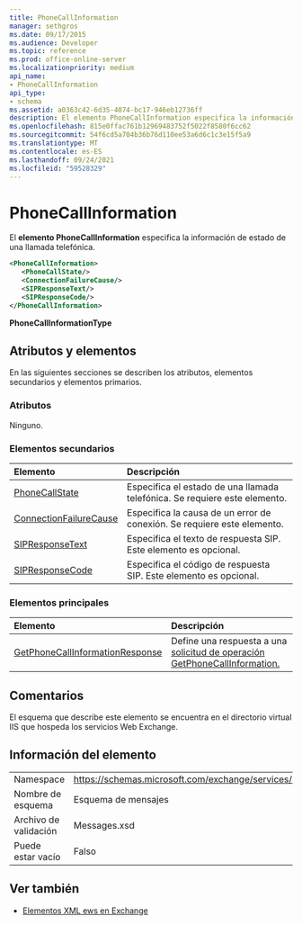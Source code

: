 ```yaml
---
title: PhoneCallInformation
manager: sethgros
ms.date: 09/17/2015
ms.audience: Developer
ms.topic: reference
ms.prod: office-online-server
ms.localizationpriority: medium
api_name:
- PhoneCallInformation
api_type:
- schema
ms.assetid: a0363c42-6d35-4074-bc17-946eb12736ff
description: El elemento PhoneCallInformation especifica la información de estado de una llamada telefónica.
ms.openlocfilehash: 815e0ffac761b12969483752f5022f8580f6cc62
ms.sourcegitcommit: 54f6cd5a704b36b76d110ee53a6d6c1c3e15f5a9
ms.translationtype: MT
ms.contentlocale: es-ES
ms.lasthandoff: 09/24/2021
ms.locfileid: "59528329"
---
```

# <a name="phonecallinformation"></a>PhoneCallInformation

El **elemento PhoneCallInformation** especifica la información de estado de una llamada telefónica. 
  
```XML
<PhoneCallInformation>
   <PhoneCallState/>
   <ConnectionFailureCause/>
   <SIPResponseText/>
   <SIPResponseCode/>
</PhoneCallInformation>
```

 **PhoneCallInformationType**
## <a name="attributes-and-elements"></a>Atributos y elementos

En las siguientes secciones se describen los atributos, elementos secundarios y elementos primarios.
  
### <a name="attributes"></a>Atributos

Ninguno.
  
### <a name="child-elements"></a>Elementos secundarios

|**Elemento**|**Descripción**|
|:-----|:-----|
|[PhoneCallState](phonecallstate.md) <br/> |Especifica el estado de una llamada telefónica. Se requiere este elemento.  <br/> |
|[ConnectionFailureCause](connectionfailurecause.md) <br/> |Especifica la causa de un error de conexión. Se requiere este elemento.  <br/> |
|[SIPResponseText](sipresponsetext.md) <br/> |Especifica el texto de respuesta SIP. Este elemento es opcional.  <br/> |
|[SIPResponseCode](sipresponsecode.md) <br/> |Especifica el código de respuesta SIP. Este elemento es opcional.  <br/> |
   
### <a name="parent-elements"></a>Elementos principales

|**Elemento**|**Descripción**|
|:-----|:-----|
|[GetPhoneCallInformationResponse](getphonecallinformationresponse.md) <br/> |Define una respuesta a una [solicitud de operación GetPhoneCallInformation.](getphonecallinformation-operation.md)  <br/> |
   
## <a name="remarks"></a>Comentarios

El esquema que describe este elemento se encuentra en el directorio virtual IIS que hospeda los servicios Web Exchange.
  
## <a name="element-information"></a>Información del elemento

|||
|:-----|:-----|
|Namespace  <br/> |https://schemas.microsoft.com/exchange/services/2006/messages  <br/> |
|Nombre de esquema  <br/> |Esquema de mensajes  <br/> |
|Archivo de validación  <br/> |Messages.xsd  <br/> |
|Puede estar vacío  <br/> |Falso  <br/> |
   
## <a name="see-also"></a>Ver también



- [Elementos XML ews en Exchange](ews-xml-elements-in-exchange.md)

